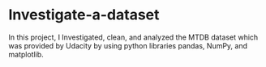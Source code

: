 # Investigate-a-dataset

In this project, I Investigated, clean, and analyzed the MTDB dataset which was provided by Udacity by using python libraries pandas, NumPy, and matplotlib. 
